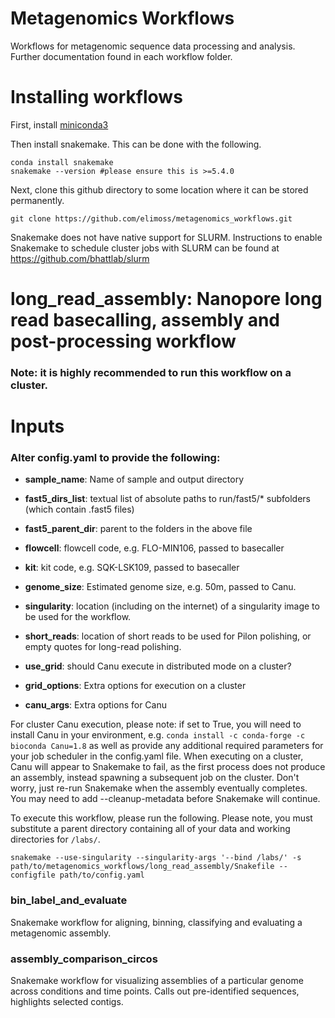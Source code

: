 # Metagenomics Workflows
Workflows for metagenomic sequence data processing and analysis.  Further documentation found in each workflow folder.

# Installing workflows

First, install [miniconda3](https://conda.io/en/latest/miniconda.html)

Then install snakemake.  This can be done with the following.

```
conda install snakemake
snakemake --version #please ensure this is >=5.4.0
```

Next, clone this github directory to some location where it can be stored permanently.

```
git clone https://github.com/elimoss/metagenomics_workflows.git
```

Snakemake does not have native support for SLURM. Instructions to enable Snakemake to schedule cluster jobs with SLURM can be found at https://github.com/bhattlab/slurm


# long_read_assembly: Nanopore long read basecalling, assembly and post-processing workflow

### Note: it is highly recommended to run this workflow on a cluster.  

# Inputs
### Alter config.yaml to provide the following:
 * **sample_name**: Name of sample and output directory

 * **fast5_dirs_list**: textual list of absolute paths to run/fast5/* subfolders (which contain .fast5 files)

 * **fast5_parent_dir**: parent to the folders in the above file

 * **flowcell**: flowcell code, e.g. FLO-MIN106, passed to basecaller

 * **kit**: kit code, e.g. SQK-LSK109, passed to basecaller

 * **genome_size**: Estimated genome size, e.g. 50m, passed to Canu.

 * **singularity**: location (including on the internet) of a singularity image to be used for the workflow.

 * **short_reads**: location of short reads to be used for Pilon polishing, or empty quotes for long-read polishing.

 * **use_grid**: should Canu execute in distributed mode on a cluster?

 * **grid_options**: Extra options for execution on a cluster

 * **canu_args**: Extra options for Canu


For cluster Canu execution, please note: if set to True, you will need to install Canu in your environment, e.g. `conda install -c conda-forge -c bioconda Canu=1.8` as well as provide any additional required parameters for your job scheduler in the config.yaml file.  When executing on a cluster, Canu will appear to Snakemake to fail, as the first process does not produce an assembly, instead spawning a subsequent job on the cluster.  Don't worry, just re-run Snakemake when the assembly eventually completes.  You may need to add --cleanup-metadata <assembly> before Snakemake will continue.

To execute this workflow, please run the following.  Please note, you must substitute a parent directory containing all of your data and working directories for `/labs/`.  

```
snakemake --use-singularity --singularity-args '--bind /labs/' -s path/to/metagenomics_workflows/long_read_assembly/Snakefile --configfile path/to/config.yaml
```


### bin_label_and_evaluate

Snakemake workflow for aligning, binning, classifying and evaluating a
metagenomic assembly.

### assembly_comparison_circos
Snakemake workflow for visualizing assemblies of a particular genome across conditions and time points.  Calls out pre-identified sequences, highlights selected contigs.
